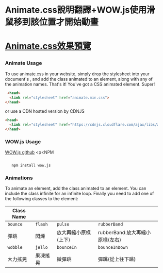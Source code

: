 
<h1>Animate.css說明翻譯+WOW.js使用滑鼠移到該位置才開始動畫<h1>
  
   
[Animate.css效果預覽](https://daneden.github.io/animate.css/)
  
 <h3>Animate Usage</h3>
<p>To use animate.css in your website, simply drop the stylesheet into your document's <head>, and add the class animated to an element, along with any of the animation names. That's it! You've got a CSS animated element. Super!</p>
  

```html
 <head>
  <link rel="stylesheet" href="animate.min.css">
</head> 
```

<p>
  or use a CDN hosted version by CDNJS </p>

```html
<head>
  <link rel="stylesheet" href="https://cdnjs.cloudflare.com/ajax/libs/animate.css/3.7.2/animate.min.css">
</head>
```

 <h3>WOW.js Usage</h3>
 
[WOW.js github](https://github.com/graingert/WOW)
<p<NPM</p>
```html

   npm install wow.js
```





<h3>Animations</h3>
<p>To animate an element, add the class animated to an element. You can include the class infinite for an infinite loop. Finally you need to add one of the following classes to the element:</p>


Class Name    |         |        |           |
------------  | ------- | ------ | ----------
`bounce`      | `flash` |`pulse` | `rubberBand`
 彈跳 | 閃爍    |放大再縮小原樣(上下)   | rubberBand:放大再縮小原樣(左右)
`wobble` | `jello` |`bounceIn`|`bounceInDown`
大力搖晃 | 果凍搖晃    |微彈跳   | 彈跳(從上往下跳)
